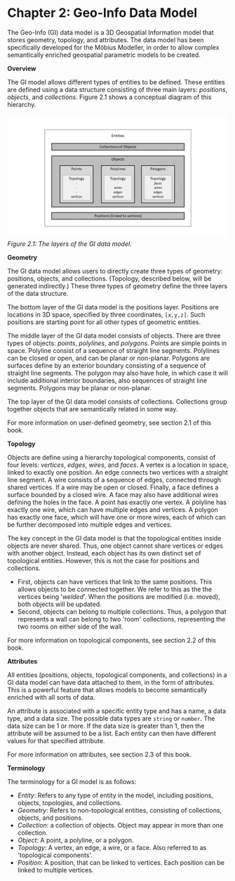 # Chapter 2: Geo-Info Data Model

The Geo-Info (GI) data model is a 3D Geospatial Information model that stores geometry, topology, and attributes. The data model has been specifically developed for the Möbius Modeller, in order to allow complex semantically enriched geospatial parametric models to be created.

__Overview__

The GI model allows different types of entities to be defined. These entities are defined using a data structure consisting of three main layers: _positions_, _objects_, and _collections_. Figure 2.1 shows a conceptual diagram of this hierarchy. 

![Overview](./imgs/entities.PNG)
*Figure 2.1: The layers of the GI data model.*

__Geometry__

The GI data model allows users to directly create three types of geometry: positions, objects, and collections. (Topology, described below, will be generated indirectly.) These three types of geometry define the three layers of the data structure. 

The bottom layer of the GI data model is the positions layer. Positions are locations in 3D space, specified by three coordinates, `[x,y,z]`. Such positions are starting point for all other types of geometric entities. 

The middle layer of the GI data model consists of objects. There are three  types of objects: _points_, _polylines_, and _polygons_. Points are simple points in space. Polyline consist of a sequence of straight line segments. Polylines can be closed or open, and can be planar or non-planar. Polygons are surfaces define by an exterior boundary consisting of a sequence of straight line segments. The polygon may also have hole, in which case it will include additional interior boundaries, also sequences of straight line segments. Polygons may be planar or non-planar. 

The top layer of the GI data model consists of collections. Collections group together objects that are semantically related in some way.

For more information on user-defined geometry, see section 2.1 of this book.

__Topology__

Objects are define using a hierarchy topological components, consist of four levels: _vertices_, _edges_, _wires_, and _faces_. A vertex is a location in space, linked to exactly one position. An edge connects two vertices with a straight line segment. A wire consists of a sequence of edges, connected through shared vertices. If a wire may be open or closed. Finally, a face defines a surface bounded by a closed wire. A face may also have additional wires defining the holes in the face. A point has exactly one vertex. A polyline has exactly one wire, which can have multiple edges and vertices. A polygon has exactly one face, which will have one or more wires, each of which can be further decomposed into multiple edges and vertices.

The key concept in the GI data model is that the topological entities inside objects are never shared. Thus, one object cannot share vertices or edges with another object. Instead, each object has its own distinct set of topological entities. However, this is not the case for positions and collections. 
  * First, objects can have vertices that link to the same positions. This allows objects to be connected together. We refer to this as the the vertices being '_welded_'. When the positions are modified (i.e. moved), both objects will be updated.
  * Second, objects can belong to multiple collections. Thus, a polygon that represents a wall can belong to two 'room' collections, representing the two rooms on either side of the wall.

For more information on topological components, see section 2.2 of this book.

__Attributes__

All entities (positions, objects, topological components, and collections) in a GI data model can have data attached to them, in the form of attributes. This is a powerful feature that allows models to become semantically enriched with all sorts of data. 

An attribute is associated with a specific entity type and has a name, a data type, and a data size. The possible data types are `string` or `number`. The data size can be 1 or more. If the data size is greater than 1, then the attribute will be assumed to be a list. Each entity can then have different values for that specified attribute.

For more information on attributes, see section 2.3 of this book.

 __Terminology__

 The terminology for a GI model is as follows:
  * _Entity_: Refers to any type of entity in the model, including positions, objects, topologies, and collections.
  * _Geometry_: Refers to non-topological entities, consisting of collections, objects, and positions.
  * _Collection_: a collection of objects. Object may appear in more than one collection. 
  * _Object_: A point, a polyline, or a polygon.
  * _Topology_: A vertex, an edge, a wire, or a face. Also referred to as 'topological components'. 
  * _Position_: A position, that can be linked to vertices. Each position can be linked to multiple vertices. 
